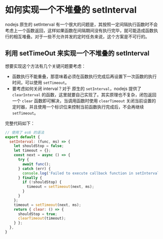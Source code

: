 # 如何实现一个不堆叠的 setInterval

nodejs 原生的 setInterval 有一个很大的问题是，其按照一定间隔执行函数时不会考虑上一个函数返回，这样如果函数在间隔期间没有执行完毕，就可能造成函数执行的相互堆叠。对于一些不允许并发的定时任务来说，这个方案是不可行的。

## 利用 setTimeOut 来实现一个不堆叠的 setInterval

想要实现这个方法有几个关键问题要考虑：

- 函数执行不能重叠，那意味着必须在函数执行完成后再设置下一次函数的执行时间，可以使用 `setTimeout`。
- 要考虑如何关闭 interval？对于 原生的 `setInterval`，nodejs 提供了 `clearInterval` 的函数，这里就要自己实现了。其实原理也不复杂，闭包返回一个 `clear` 函数即可解决，当调用函数时使用 `clearTimeout` 关闭当前设置的定时器，并且使用一个标识位来控制当前函数执行完成后，不会再继续 `setTimeout`。

完整代码如下：

```js
// 使用了 es6 的语法
export default {
  setInterval: (func, ms) => {
    let shouldStop = false;
    let timeout = {};
    const next = async () => {
      try {
        await func();
      } catch (err) {
        console.log('Failed to execute callback function in setInterval');
      } finally {
        if (!shouldStop) {
          timeout = setTimeout(next, ms);
        }
      }
    };
    timeout = setTimeout(next, ms);
    return { clear: () => {
      shouldStop = true;
      clearTimeout(timeout);
    } };
  },
}
```
